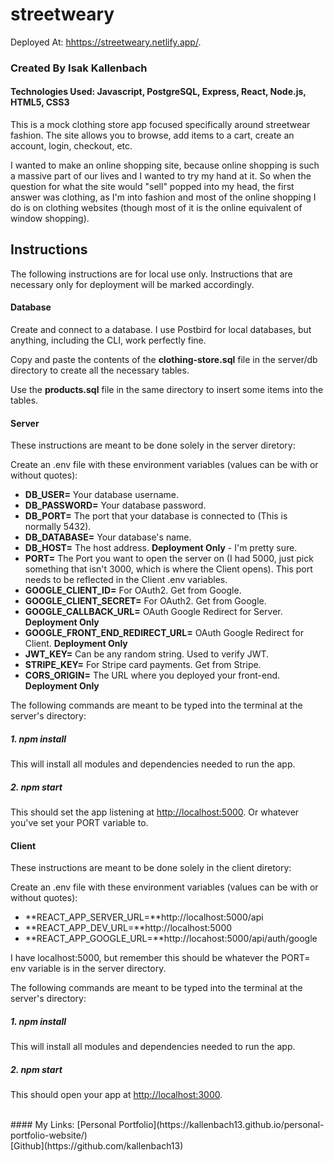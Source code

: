 # streetweary

Deployed At: [hhttps://streetweary.netlify.app/](https://streetweary.netlify.app/).

### Created By Isak Kallenbach

#### Technologies Used: Javascript, PostgreSQL, Express, React, Node.js, HTML5, CSS3 

This is a mock clothing store app focused specifically around streetwear fashion. The site allows you to browse, add items to a cart, create an account, login, checkout, etc.

I wanted to make an online shopping site, because online shopping is such a massive part of our lives and I wanted to try my hand at it. So when the question for what the site would "sell" popped into my head, the first answer was clothing, as I'm into fashion and most of the online shopping I do is on clothing websites (though most of it is the online equivalent of window shopping).


## Instructions

The following instructions are for local use only. Instructions that are necessary only for deployment will be marked accordingly.

#### Database

Create and connect to a database. I use Postbird for local databases, but anything, including the CLI, work perfectly fine. 

Copy and paste the contents of the **clothing-store.sql** file in the server/db directory to create all the necessary tables.

Use the **products.sql** file in the same directory to insert some items into the tables.

#### Server

These instructions are meant to be done solely in the server diretory:

Create an .env file with these environment variables (values can be with or without quotes):

- **DB_USER=** Your database username.
- **DB_PASSWORD=** Your database password.
- **DB_PORT=** The port that your database is connected to (This is normally 5432).
- **DB_DATABASE=** Your database's name.
- **DB_HOST=** The host address. **Deployment Only** - I'm pretty sure.
- **PORT=** The Port you want to open the server on (I had 5000, just pick something that isn't 3000, which is where the Client opens). This port needs to be reflected in the Client .env variables.
- **GOOGLE_CLIENT_ID=** For OAuth2. Get from Google.
- **GOOGLE_CLIENT_SECRET=** For OAuth2. Get from Google.
- **GOOGLE_CALLBACK_URL=** OAuth Google Redirect for Server. **Deployment Only**
- **GOOGLE_FRONT_END_REDIRECT_URL=** OAuth Google Redirect for Client. **Deployment Only**
- **JWT_KEY=** Can be any random string. Used to verify JWT.
- **STRIPE_KEY=** For Stripe card payments. Get from Stripe.
- **CORS_ORIGIN=** The URL where you deployed your front-end. **Deployment Only**

The following commands are meant to be typed into the terminal at the server's directory:

##### 1. npm install

This will install all modules and dependencies needed to run the app.

##### 2. npm start

This should set the app listening at [http://localhost:5000](http://localhost:5000). Or whatever you've set your PORT variable to.

#### Client

These instructions are meant to be done solely in the client diretory:

Create an .env file with these environment variables (values can be with or without quotes):

- **REACT_APP_SERVER_URL=**http://localhost:5000/api
- **REACT_APP_DEV_URL=**http://localhost:5000
- **REACT_APP_GOOGLE_URL=**http://locahost:5000/api/auth/google

I have localhost:5000, but remember this should be whatever the PORT= env variable is in the server directory.

The following commands are meant to be typed into the terminal at the server's directory:

##### 1. npm install

This will install all modules and dependencies needed to run the app.

##### 2. npm start

This should open your app at [http://localhost:3000](http://localhost:3000).

<br>
#### My Links:
[Personal Portfolio](https://kallenbach13.github.io/personal-portfolio-website/)
<br>
[Github](https://github.com/kallenbach13)
